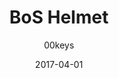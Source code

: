---
title: BoS Helmet
profile: SA Row 1
colorway: PipBoy Green
base: POLYGREEN
legend: WA
author: 00keys
date: 2017-04-01
gb: junktown2
code: brotherhood-polygreen-wa-sa1
id: 1008 # 1000 = Junktown Keys II GB
tags: SA Row 1, BoS Helmet, Junktown Keys II GB, PipBoy Green
template: key.jade
---